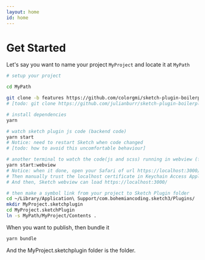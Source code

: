```yaml
---
layout: home
id: home
---
```


# Get Started

Let's say you want to name your project `MyProject` and locate it at `MyPath`

```bash
# setup your project

cd MyPath

git clone -b features https://github.com/colorgmi/sketch-plugin-boilerplate.git MyProject
# [todo: git clone https://github.com/julianburr/sketch-plugin-boilerplate.git MyProject]

# install dependencies
yarn

# watch sketch plugin js code (backend code) 
yarn start 
# Notice: need to restart Sketch when code changed 
# [todo: how to avoid this uncomfortable behaviour]

# another terminal to watch the code(js and scss) running in webview (frontend code)
yarn start:webview 
# Notice: when it done, open your Safari of url https://localhost:3000/ 
# Then manually trust the localhost certificate in Keychain Access Application of Mac
# And then, Sketch webview can load https://localhost:3000/

# then make a symbol link from your project to Sketch Plugin folder
cd ~/Library/Application\ Support/com.bohemiancoding.sketch3/Plugins/
mkdir MyProject.sketchplugin 
cd MyProject.sketchPlugin 
ln -s MyPath/MyProject/Contents .
```

When you want to publish, then bundle it
```bash
yarn bundle
```
And the MyProject.sketchplugin folder is the folder.